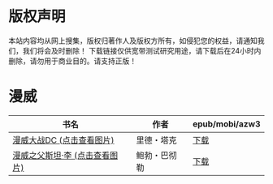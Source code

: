 # 版权声明

本站内容均从网上搜集，版权归著作人及版权方所有，如侵犯您的权益，请通知我们，我们将会及时删除！ 下载链接仅供宽带测试研究用途，请下载后在24小时内删除，请勿用于商业目的。请支持正版！

# 漫威

| 书名 | 作者 | epub/mobi/azw3 |
| --- | --- | --- |
| [漫威大战DC (点击查看图片)](https://www.dushupai.com/attachment/2024/06/08/8c862ebc790e0c6a.jpg) | 里德・塔克 | [下载](https://url89.ctfile.com/f/31084289-1357052785-7df0c3?p=8866) |
| [漫威之父斯坦·李 (点击查看图片)](https://www.dushupai.com/attachment/2024/06/05/e62a6dc2f8ee47af.jpg) | 鲍勃・巴彻勒 | [下载](https://url89.ctfile.com/f/31084289-1357028266-25f260?p=8866) |
